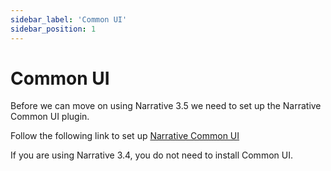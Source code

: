 ```yaml
---
sidebar_label: 'Common UI'
sidebar_position: 1
---
```

# Common UI

Before we can move on using Narrative 3.5 we need to set up the Narrative Common UI plugin.

Follow the following link to set up [Narrative Common UI](../../common-ui)

If you are using Narrative 3.4, you do not need to install Common UI.
